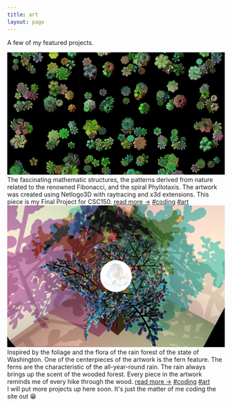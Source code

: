 ```yaml
---
title: art
layout: page
---
```


A few of my featured projects.

<div class="gallery">
    <a target="_blank" href="img/art-cover.png">
        <img src="img/art-cover.png"
            alt="A Series of computer generated shapes in the form of natural sequence Fibonacci" />
    </a>
    <div class="desc">
        The fascinating mathematic structures, the patterns derived from nature related to the renowned Fibonacci, and the spiral Phyllotaxis. The artwork was created using Netlogo3D with raytracing and x3d extensions. This piece is my Final Project for CSC150.
        <span class="bottomrow">
            <span class="tags">
                <a class="button link" target="_blank"
                    href=" https://sites.google.com/augustana.edu/vietb/projects/maths-beauty">
                    read more &#x2192;</a>
            </span>
            <span class="tags">
                <a class="tag link" href="../coding/coding.html">#coding</a>
                <a class="tag link" href="./art.html">#art</a>
            </span>
        </span>
    </div>
</div>
<div class="gallery">
    <a target="_blank" href="img/fern.png">
        <img src="img/fern.png"
            alt="A Series of computer generated shapes in the form of natural sequence Fibonacci" />
    </a>
    <div class="desc">
        Inspired by the foliage and the flora of the rain forest of the state of Washington. One of the
        centerpieces of the artwork is the fern feature. The ferns are the characteristic of the
        all-year-round rain. The rain always brings up the scent of the wooded forest. Every piece in the
        artwork reminds me of every hike through the wood.
        <span class="bottomrow">
            <span class="tags">
                <a class="button link" target="_blank"
                    href=" https://sites.google.com/augustana.edu/vietb/projects/jewel-forest">read more &#x2192;</a>
            </span>
            <span class="tags">
                <a class="tag link" href="../coding/coding.html">#coding</a>
                <a class="tag link" href="./art.html">#art</a>
            </span>
        </span>
    </div>
</div>
I will put more projects up here soon. It's just the matter of me coding the site out 😁
<br>

